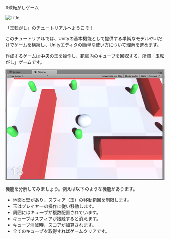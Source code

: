 #球転がしゲーム

![Title](http://tutorial.unity3d.jp/wp-content/uploads/2015/02/hajiyuni1.png)

「玉転がし」のチュートリアルへようこそ！

このチュートリアルでは、Unityの基本機能として提供する単純なモデルやUIだけでゲームを構築し、Unityエディタの簡単な使い方について理解を進めます。

作成するゲームは中央の玉を操作し、範囲内のキューブを回収する、所謂「玉転がし」ゲームです。


![ゲーム画面](img/GameScreenshot.png)


機能を分解してみましょう。例えば以下のような機能があります。

*  地面と壁があり、スフィア（玉）の移動範囲を制限します。
*  玉はプレイヤーの操作に従い移動します。
*  周囲にはキューブが複数配置されています。
*  キューブはスフィアが接触すると消えます。
*  キューブ消滅時、スコアが加算されます。
*  全てのキューブを取得すればゲームクリアです。